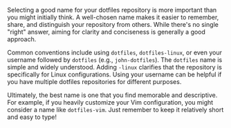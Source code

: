 Selecting a good name for your dotfiles repository is more important than you might initially think. A well-chosen name makes it easier to remember, share, and distinguish your repository from others. While there's no single "right" answer, aiming for clarity and conciseness is generally a good approach.

Common conventions include using `dotfiles`, `dotfiles-linux`, or even your username followed by `dotfiles` (e.g., `john-dotfiles`). The `dotfiles` name is simple and widely understood. Adding `-linux` clarifies that the repository is specifically for Linux configurations. Using your username can be helpful if you have multiple dotfiles repositories for different purposes.

Ultimately, the best name is one that you find memorable and descriptive. For example, if you heavily customize your Vim configuration, you might consider a name like `dotfiles-vim`. Just remember to keep it relatively short and easy to type!